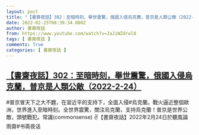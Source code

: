 ```yaml
---
layout: post
title: "【書齋夜話】302：至暗時刻，舉世震驚，俄國入侵烏克蘭，普京是人類公敵（2022-2-24）"
date: 2022-02-25T08:39:34.000Z
author: 書齋夜話
from: https://www.youtube.com/watch?v=JaJiWZdrwl8
tags: [ 書齋夜話 ]
comments: True
categories: [ 書齋夜話 ]
---
```

<!--1645778374000-->
[【書齋夜話】302：至暗時刻，舉世震驚，俄國入侵烏克蘭，普京是人類公敵（2022-2-24）](https://www.youtube.com/watch?v=JaJiWZdrwl8)
------

<div>
#普京冒天下之大不韙，在習近平的支持下，全面入侵#烏克蘭。戰火逼近整個歐洲，世界進入至暗時刻。全世界震驚，關注烏克蘭，支持烏克蘭！普京是世界公敵，頭號戰犯。常識(commonsense) ✌【書齋夜話】2022年2月24日於聽風論雨齋#书斋夜话
</div>
